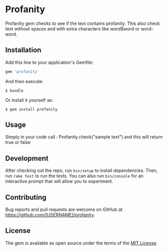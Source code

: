 # Profanity
  
Profanity gem checks to see if the text contains profanity. This also check text without spaces and with extra
characters like word$word or word-word.


## Installation

Add this line to your application's Gemfile:

```ruby
gem 'profanity'
```

And then execute:

    $ bundle

Or install it yourself as:

    $ gem install profanity

## Usage

Simply in your code call : 
    Profanity.check("sample text") and this will return true or false

## Development

After checking out the repo, run `bin/setup` to install dependencies. Then, run `rake test` to run the tests. You can also run `bin/console` for an interactive prompt that will allow you to experiment.

## Contributing

Bug reports and pull requests are welcome on GitHub at https://github.com/[USERNAME]/profanity.


## License

The gem is available as open source under the terms of the [MIT License](http://opensource.org/licenses/MIT).

